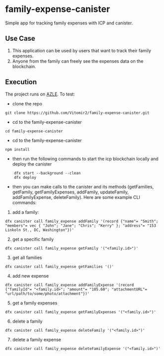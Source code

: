 # family-expense-canister
Simple app for tracking family expenses with ICP and canister.

## Use Case

1. This application can be used by users that want to track their family expenses.
2. Anyone from the family can freely see the expenses data on the blockchain.

## Execution

The project runs on [AZLE](https://demergent-labs.github.io/azle/the_azle_book.html). To test:

- clone the repo

```
git clone https://github.com/Vitomir2/family-expense-canister.git
```

- cd to the family-expense-canister

```
cd family-expense-canister
```

- cd to the family-expense-canister

```
npm install
```

- then run the following commands to start the icp blockchain locally and deploy the canister

```
    dfx start --background --clean
    dfx deploy
```

- then you can make calls to the canister and its methods (getFamilies, getFamily, getFamilyExpenses, addFamily, updateFamily, addFamilyExpense, deleteFamily). Here are some example CLI commands:

1. add a family:
```
dfx canister call family_expense addFamily '(record {"name"= "Smith"; "members"= vec { "John"; "Jane"; "Chris"; "Kerry" }; "address"= "153 Linkoln St., DC, Washington"})'
```

2. get a specific family
```
dfx canister call family_expense getFamily '("<family.id>")'
```

3. get all families
```
dfx canister call family_expense getFamilies '()'
```

4. add new expense
```
dfx canister call family_expense addFamilyExpense '(record {"familyId"= "<family.id>"; "amount"= "105.60"; "attachmentURL"= "url/path/to/some/photo/attachment"})'
```

5. get a family expenses
```
dfx canister call family_expense getFamilyExpenses '("<family.id>")'
```

6. delete a family
```
dfx canister call family_expense deleteFamily '("<family.id>")'
```

7. delete a family expense
```
dfx canister call family_expense deleteFamilyExpense '("<family.id>")'
```